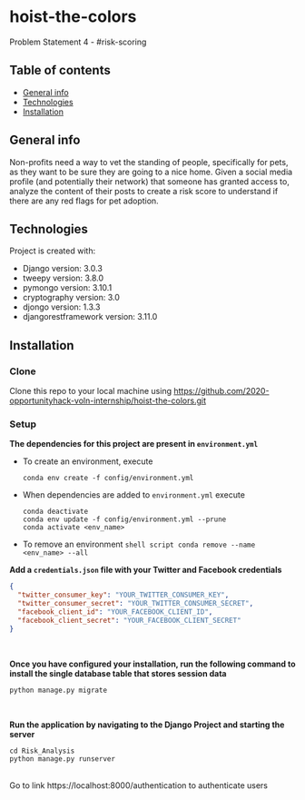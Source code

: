 # hoist-the-colors

Problem Statement 4 - #risk-scoring

## Table of contents

- [General info](#general-info)
- [Technologies](#technologies)
- [Installation](#installation)

## General info

Non-profits need a way to vet the standing of people, specifically for pets, as they want to be sure they are going to a nice home. Given a social media profile (and potentially their network) that someone has granted access to, analyze the content of their posts to create a risk score to understand if there are any red flags for pet adoption.

## Technologies

Project is created with:

- Django version: 3.0.3
- tweepy version: 3.8.0
- pymongo version: 3.10.1
- cryptography version: 3.0
- djongo version: 1.3.3
- djangorestframework version: 3.11.0

## Installation

### Clone

Clone this repo to your local machine using https://github.com/2020-opportunityhack-voln-internship/hoist-the-colors.git

### Setup

**The dependencies for this project are present in `environment.yml`**

- To create an environment, execute
  ```shell script
  conda env create -f config/environment.yml
  ```
- When dependencies are added to `environment.yml` execute
  ```shell script
  conda deactivate
  conda env update -f config/environment.yml --prune
  conda activate <env_name>
  ```
- To remove an environment
  `shell script conda remove --name <env_name> --all`
  <br/>

**Add a `credentials.json` file with your Twitter and Facebook credentials**

```json
{
  "twitter_consumer_key": "YOUR_TWITTER_CONSUMER_KEY",
  "twitter_consumer_secret": "YOUR_TWITTER_CONSUMER_SECRET",
  "facebook_client_id": "YOUR_FACEBOOK_CLIENT_ID",
  "facebook_client_secret": "YOUR_FACEBOOK_CLIENT_SECRET"
}
```

<br/>

**Once you have configured your installation, run the following command to install the single database table that stores session data**

```shell script
python manage.py migrate
```

<br/>

**Run the application by navigating to the Django Project and starting the server**

    cd Risk_Analysis
    python manage.py runserver

 <br/>
Go to link https://localhost:8000/authentication to authenticate users
